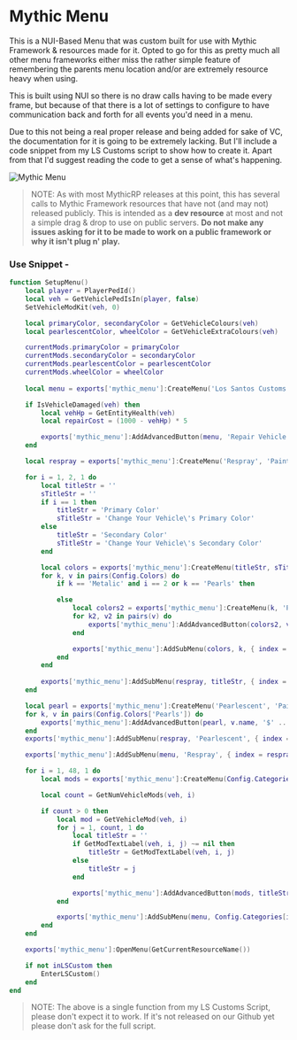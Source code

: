 # Mythic Menu

This is a NUI-Based Menu that was custom built for use with Mythic Framework & resources made for it. Opted to go for this as pretty much all other menu frameworks either miss the rather simple feature of remembering the parents menu location and/or are extremely resource heavy when using.

This is built using NUI so there is no draw calls having to be made every frame, but because of that there is a lot of settings to configure to have communication back and forth for all events you'd need in a menu.

Due to this not being a real proper release and being added for sake of VC, the documentation for it is going to be extremely lacking. But I'll include a code snippet from my LS Customs script to show how to create it. Apart from that I'd suggest reading the code to get a sense of what's happening.

![Mythic Menu](https://i.imgur.com/OyDqIof.png)

>NOTE: As with most MythicRP releases at this point, this has several calls to Mythic Framework resources that have not (and may not) released publicly. This is intended as a **dev resource** at most and not a simple drag & drop to use on public servers. **Do not make any issues asking for it to be made to work on a public framework or why it isn't plug n' play.**

### Use Snippet - 

```LUA
function SetupMenu()
    local player = PlayerPedId()
    local veh = GetVehiclePedIsIn(player, false)
    SetVehicleModKit(veh, 0)

    local primaryColor, secondaryColor = GetVehicleColours(veh)
    local pearlescentColor, wheelColor = GetVehicleExtraColours(veh)

    currentMods.primaryColor = primaryColor
    currentMods.secondaryColor = secondaryColor
    currentMods.pearlescentColor = pearlescentColor
    currentMods.wheelColor = wheelColor
    
    local menu = exports['mythic_menu']:CreateMenu('Los Santos Customs', 'Modify Your Vehicle', nil, 'ExitLSCustoms')

    if IsVehicleDamaged(veh) then
        local vehHp = GetEntityHealth(veh)
        local repairCost = (1000 - vehHp) * 5

        exports['mythic_menu']:AddAdvancedButton(menu, 'Repair Vehicle', '$' .. FormatCurrency(repairCost), { cost = repairCost }, false, 'RepairVehicle')
    end

    local respray = exports['mythic_menu']:CreateMenu('Respray', 'Paint Your Vehicle', nil, 'ResetColors')

    for i = 1, 2, 1 do
        local titleStr = ''
        sTitleStr = ''
        if i == 1 then
            titleStr = 'Primary Color'
            sTitleStr = 'Change Your Vehicle\'s Primary Color'
        else
            titleStr = 'Secondary Color'
            sTitleStr = 'Change Your Vehicle\'s Secondary Color'
        end

        local colors = exports['mythic_menu']:CreateMenu(titleStr, sTitleStr, nil, 'ResetColors')
        for k, v in pairs(Config.Colors) do
            if k == 'Metalic' and i == 2 or k == 'Pearls' then 

            else
                local colors2 = exports['mythic_menu']:CreateMenu(k, 'Paint Your Vehicle', 'ShowColor', 'ResetColors')
                for k2, v2 in pairs(v) do
                    exports['mythic_menu']:AddAdvancedButton(colors2, v2.name, '$' .. FormatCurrency(v2.cost), { type = i, color = v2 }, false, 'ChangeColor')
                end

                exports['mythic_menu']:AddSubMenu(colors, k, { index = colors2 }, false)
            end
        end
        
        exports['mythic_menu']:AddSubMenu(respray, titleStr, { index = colors }, false)
    end

    local pearl = exports['mythic_menu']:CreateMenu('Pearlescent', 'Paint Your Vehicle', 'ShowColor', 'ResetColors')
    for k, v in pairs(Config.Colors['Pearls']) do
        exports['mythic_menu']:AddAdvancedButton(pearl, v.name, '$' .. FormatCurrency(v.cost), { type = 3, color = v }, false, 'ChangeColor')
    end
    exports['mythic_menu']:AddSubMenu(respray, 'Pearlescent', { index = pearl }, false)

    exports['mythic_menu']:AddSubMenu(menu, 'Respray', { index = respray }, false)

    for i = 1, 48, 1 do
        local mods = exports['mythic_menu']:CreateMenu(Config.Categories[i].name, 'Modify Your Vehicle', nil, 'ResetColors')

        local count = GetNumVehicleMods(veh, i)

        if count > 0 then
            local mod = GetVehicleMod(veh, i)
            for j = 1, count, 1 do
                local titleStr = ''
                if GetModTextLabel(veh, i, j) ~= nil then
                    titleStr = GetModTextLabel(veh, i, j)
                else
                    titleStr = j
                end

                exports['mythic_menu']:AddAdvancedButton(mods, titleStr, '$' .. FormatCurrency(100 * (i + 1)), { type = i, mod = j }, false, 'AddMod')
            end

            exports['mythic_menu']:AddSubMenu(menu, Config.Categories[i].name, { index = fuck }, false)
        end
    end

    exports['mythic_menu']:OpenMenu(GetCurrentResourceName())

    if not inLSCustom then
        EnterLSCustom()
    end
end
```

>NOTE: The above is a single function from my LS Customs Script, please don't expect it to work. If it's not released on our Github yet please don't ask for the full script.